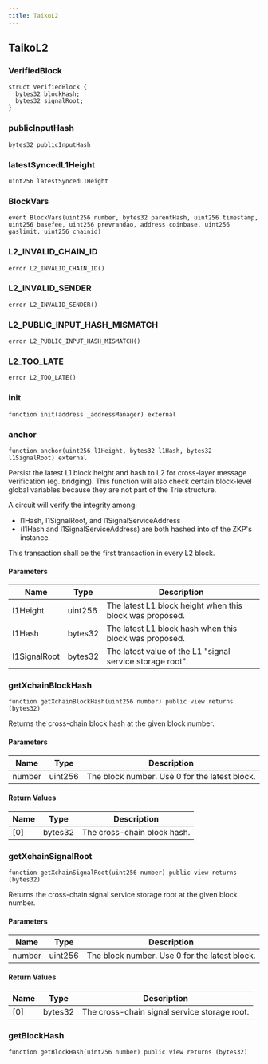 ```yaml
---
title: TaikoL2
---
```


## TaikoL2

### VerifiedBlock

```solidity
struct VerifiedBlock {
  bytes32 blockHash;
  bytes32 signalRoot;
}
```

### publicInputHash

```solidity
bytes32 publicInputHash
```

### latestSyncedL1Height

```solidity
uint256 latestSyncedL1Height
```

### BlockVars

```solidity
event BlockVars(uint256 number, bytes32 parentHash, uint256 timestamp, uint256 basefee, uint256 prevrandao, address coinbase, uint256 gaslimit, uint256 chainid)
```

### L2_INVALID_CHAIN_ID

```solidity
error L2_INVALID_CHAIN_ID()
```

### L2_INVALID_SENDER

```solidity
error L2_INVALID_SENDER()
```

### L2_PUBLIC_INPUT_HASH_MISMATCH

```solidity
error L2_PUBLIC_INPUT_HASH_MISMATCH()
```

### L2_TOO_LATE

```solidity
error L2_TOO_LATE()
```

### init

```solidity
function init(address _addressManager) external
```

### anchor

```solidity
function anchor(uint256 l1Height, bytes32 l1Hash, bytes32 l1SignalRoot) external
```

Persist the latest L1 block height and hash to L2 for cross-layer
message verification (eg. bridging). This function will also check
certain block-level global variables because they are not part of the
Trie structure.

A circuit will verify the integrity among:

- l1Hash, l1SignalRoot, and l1SignalServiceAddress
- (l1Hash and l1SignalServiceAddress) are both hashed into of the
  ZKP's instance.

This transaction shall be the first transaction in every L2 block.

#### Parameters

| Name         | Type    | Description                                               |
| ------------ | ------- | --------------------------------------------------------- |
| l1Height     | uint256 | The latest L1 block height when this block was proposed.  |
| l1Hash       | bytes32 | The latest L1 block hash when this block was proposed.    |
| l1SignalRoot | bytes32 | The latest value of the L1 "signal service storage root". |

### getXchainBlockHash

```solidity
function getXchainBlockHash(uint256 number) public view returns (bytes32)
```

Returns the cross-chain block hash at the given block number.

#### Parameters

| Name   | Type    | Description                                   |
| ------ | ------- | --------------------------------------------- |
| number | uint256 | The block number. Use 0 for the latest block. |

#### Return Values

| Name | Type    | Description                 |
| ---- | ------- | --------------------------- |
| [0]  | bytes32 | The cross-chain block hash. |

### getXchainSignalRoot

```solidity
function getXchainSignalRoot(uint256 number) public view returns (bytes32)
```

Returns the cross-chain signal service storage root at the given
block number.

#### Parameters

| Name   | Type    | Description                                   |
| ------ | ------- | --------------------------------------------- |
| number | uint256 | The block number. Use 0 for the latest block. |

#### Return Values

| Name | Type    | Description                                  |
| ---- | ------- | -------------------------------------------- |
| [0]  | bytes32 | The cross-chain signal service storage root. |

### getBlockHash

```solidity
function getBlockHash(uint256 number) public view returns (bytes32)
```
